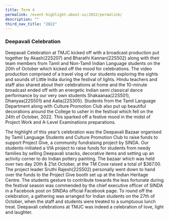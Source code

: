 ```yaml
---
title: Term 4
permalink: /event-highlight-about-us/2022/permalink/
description: ""
third_nav_title: "2022"
---
```

### Deepavali Celebration

Deepavali Celebration at TMJC kicked off with a broadcast production put together by Akash(22S207) and Bharathi Kannan(22S502) along with their team members from Tamil and Non-Tamil Indian Language students on the 20th of October which kicked off the mood for celebrations. The video production comprised of a travel vlog of our students exploring the sights and sounds of Little India during the festival of lights. Hindu teachers and staff also shared about their celebrations at home and the 10-minute broadcast ended off with an energetic Indian semi classical dance performance by our very own students Shakaanaa(22S501), Dhanyaa(22S501) and Aalia(22S305). Students from the Tamil Language Department along with Culture Promotion Club also put up beautiful decorations around the College to usher in the festival which fell on the 24th of October, 2022. This sparked off a festive mood in the midst of Project Work and A-Level Examinations preparations.  

The highlight of this year’s celebration was the Deepavali Bazaar organised by Tamil Language Students and Culture Promotion Club to raise funds to support Project Give, a community fundraising project by SINDA. Our students-initiated a VIA project to raise funds for students from needy families by selling Deepavali snacks, decorative items and setting up an activity corner to do Indian pottery painting. The bazaar which was held over two day 20th & 21st October, at the TM Cove raised a total of $367.00. The project leader Sruthi Rajesh(22S502) personally went down to hand over the funds to the Project Give booth set up at the Indian Heritage Centre. The students gesture to contribute towards the less fortunate during the festival season was commended by the chief executive officer of SINDA in a Facebook post on SINDAs official Facebook page. To round off the celebration, a gathering was arranged for Indian students on the 27th of October, when the staff and students were treated to a sumptuous lunch treat. Deepavali celebrations at TMJC was indeed a celebration of love, light and laughter.



